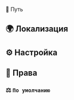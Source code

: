 <!-- #region path -->
📂 Путь
<!-- #endregion path -->

<!-- #region localization -->
## 🌍 Локализация
<!-- #endregion localization -->

<!-- #region setting -->
## ⚙️ Настройка
<!-- #endregion setting -->

<!-- #region permission -->
## 🔐 Права
<!-- #endregion permission -->

<!-- #region default -->
### ⚖️ `По умолчанию`
<!-- #endregion default -->